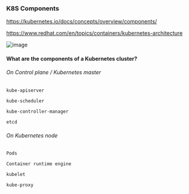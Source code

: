 

### K8S Components

https://kubernetes.io/docs/concepts/overview/components/

https://www.redhat.com/en/topics/containers/kubernetes-architecture




![image](https://user-images.githubusercontent.com/24622526/122800420-891fc500-d2e0-11eb-95ec-3ca1ae4783c8.png)



#### What are the components of a Kubernetes cluster?

###### On Control plane / Kubernetes master

    kube-apiserver
    
    kube-scheduler
    
    kube-controller-manager
    
    etcd
    
###### On Kubernetes node

    Pods
    
    Container runtime engine
    
    kubelet
    
    kube-proxy
    
    
    
    

